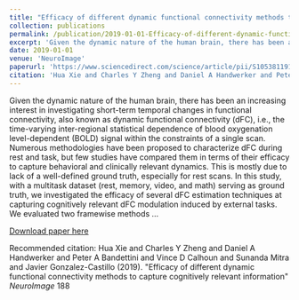 ```yaml
---
title: "Efficacy of different dynamic functional connectivity methods to capture cognitively relevant information"
collection: publications
permalink: /publication/2019-01-01-Efficacy-of-different-dynamic-functional-connectivity-methods-to-capture-co
excerpt: 'Given the dynamic nature of the human brain, there has been an increasing interest in investigating short-term temporal changes in functional connectivity, also known as dynamic functional connectivity (dFC), i.e., the time-varying inter-regional statistical dependence of blood oxygenation level-dependent (BOLD) signal within the constraints of a single scan. Numerous methodologies have been proposed to characterize dFC during rest and task, but few studies have compared them in terms of their efficacy to capture behavioral and clinically relevant dynamics. This is mostly due to lack of a well-defined ground truth, especially for rest scans. In this study, with a multitask dataset (rest, memory, video, and math) serving as ground truth, we investigated the efficacy of several dFC estimation techniques at capturing cognitively relevant dFC modulation induced by external tasks. We evaluated two framewise methods …'
date: 2019-01-01
venue: 'NeuroImage'
paperurl: 'https://www.sciencedirect.com/science/article/pii/S1053811918321815'
citation: 'Hua Xie and Charles Y Zheng and Daniel A Handwerker and Peter A Bandettini and Vince D Calhoun and Sunanda Mitra and Javier Gonzalez-Castillo (2019). &quot;Efficacy of different dynamic functional connectivity methods to capture cognitively relevant information&quot; <i>NeuroImage</i> 188'
---
```

Given the dynamic nature of the human brain, there has been an increasing interest in investigating short-term temporal changes in functional connectivity, also known as dynamic functional connectivity (dFC), i.e., the time-varying inter-regional statistical dependence of blood oxygenation level-dependent (BOLD) signal within the constraints of a single scan. Numerous methodologies have been proposed to characterize dFC during rest and task, but few studies have compared them in terms of their efficacy to capture behavioral and clinically relevant dynamics. This is mostly due to lack of a well-defined ground truth, especially for rest scans. In this study, with a multitask dataset (rest, memory, video, and math) serving as ground truth, we investigated the efficacy of several dFC estimation techniques at capturing cognitively relevant dFC modulation induced by external tasks. We evaluated two framewise methods …

[Download paper here](https://www.sciencedirect.com/science/article/pii/S1053811918321815)

Recommended citation: Hua Xie and Charles Y Zheng and Daniel A Handwerker and Peter A Bandettini and Vince D Calhoun and Sunanda Mitra and Javier Gonzalez-Castillo (2019). "Efficacy of different dynamic functional connectivity methods to capture cognitively relevant information" <i>NeuroImage</i> 188